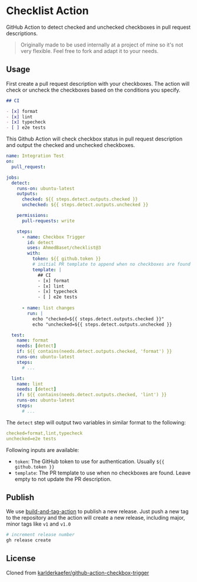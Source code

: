 <!-- 1 -->

# Checklist Action

GitHub Action to detect checked and unchecked checkboxes in pull request descriptions.

> Originally made to be used internally at a project of mine so it's not very flexible. Feel free to fork and adapt it to your needs.

## Usage

First create a pull request description with your checkboxes. The action will check or uncheck the checkboxes based on the conditions you specify.

```md
## CI

- [x] format
- [x] lint
- [x] typecheck
- [ ] e2e tests 
```

This Github Action will check checkbox status in pull request description and output the checked and unchecked checkboxes.

```yaml
name: Integration Test
on:
  pull_request:

jobs:
  detect:
    runs-on: ubuntu-latest
    outputs:
      checked: ${{ steps.detect.outputs.checked }}
      unchecked: ${{ steps.detect.outputs.unchecked }}

    permissions:
      pull-requests: write

    steps:
      - name: Checkbox Trigger
        id: detect
        uses: AhmedBaset/checklist@3
        with:
          token: ${{ github.token }}
          # initial PR template to append when no checkboxes are found
          template: |
            ## CI
            - [x] format
            - [x] lint
            - [x] typecheck
            - [ ] e2e tests
            
      - name: list changes
        run: |
          echo "checked=${{ steps.detect.outputs.checked }}"
          echo "unchecked=${{ steps.detect.outputs.unchecked }}

  test:
    name: format
    needs: [detect]
    if: ${{ contains(needs.detect.outputs.checked, 'format') }}
    runs-on: ubuntu-latest
    steps:
      # ...

  lint:
    name: lint
    needs: [detect]
    if: ${{ contains(needs.detect.outputs.checked, 'lint') }}
    runs-on: ubuntu-latest
    steps:
      # ...
```

The `detect` step will output two variables in similar format to the following:

```yaml
checked=format,lint,typecheck
unchecked=e2e tests
```

Following inputs are available:

- `token`: The GitHub token to use for authentication. Usually `${{ github.token }}`
- `template`: The PR template to use when no checkboxes are found. Leave empty to not update the PR description.

## Publish

We use [build-and-tag-action](https://github.com/JasonEtco/build-and-tag-action) to publish a new release. Just push a new tag to the repository and the action will create a new release, including major, minor tags like `v1` and `v1.0`

```bash
# increment release number
gh release create
```

## License

Cloned from [karlderkaefer/github-action-checkbox-trigger](https://github.com/karlderkaefer/github-action-checkbox-trigger)
